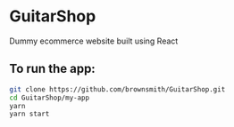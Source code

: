# GuitarShop
Dummy ecommerce website built using React

## To run the app:

```sh
git clone https://github.com/brownsmith/GuitarShop.git
cd GuitarShop/my-app
yarn
yarn start
```
